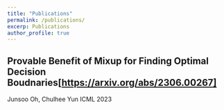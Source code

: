 ```yaml
---
title: "Publications"
permalink: /publications/
excerp: Publications
author_profile: true
---
```


## Provable Benefit of Mixup for Finding Optimal Decision Boudnaries[https://arxiv.org/abs/2306.00267]
Junsoo Oh, Chulhee Yun 
ICML 2023
